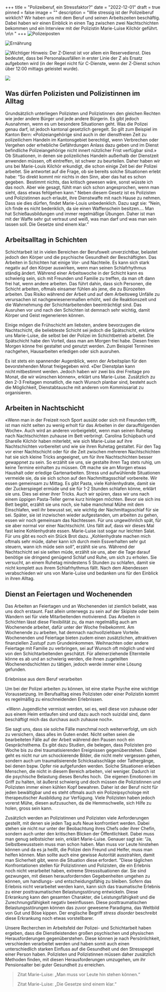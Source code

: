 +++
title = "Polizeiberuf, ein Stressfaktor?"
date = "2022-12-01"
draft = true
pinned = false
image = ""
description = "Wie stressig ist der Polizeiberuf wirklich? Wir haben uns mit dem Beruf und seinen Arbeitszeiten beschäftig. Dabei haben wir einen Einblick in einen Tag zwischen zwei Nachtschichten bekommen und ein Interview mit der Polizistin Marie-Luise Kilchör geführt. \n\n "
+++
![](polizeiposten.jpg "Polizeiposten")

![](reportage-essen.jpg "Ernährung")

![Wichtiger Hinweis: Der Z-Dienst ist vor allem ein Reservedienst. Dies bedeutet, dass bei Personalausfällen in erster Linie der Z als Ersatz aufgeboten wird (in der Regel nicht für C-Dienste, wenn der Z-Dienst schon über 12:00 mittags geleistet wurde). ](dienstplan.png "Alter Dienstplan von Marie-Luise Kilchör ")

![](polizei-2-2-.png)

## Was dürfen Polizisten und Polizistinnen im Alltag 

Grundsätzlich unterliegen Polizisten und Polizistinnen den gleichen Rechten wie jeder andere Bürger und jede andere Bürgerin. Es gibt jedoch Ausnahmen, wenn es um besondere Situationen geht. Was die Polizei genau darf, ist jedoch kantonal gesetzlich geregelt. So gilt zum Beispiel im Kanton Bern: «Polizeiangehörige sind auch in der dienstfreien Zeit zu polizeilichem Handeln im Kantonsgebiet berechtigt, wenn Verbrechen oder Vergehen oder erhebliche Gefährdungen Anlass dazu geben und im Dienst befindliche Polizeiangehörige nicht innert nützlicher Frist verfügbar sind.» Ob Situationen, in denen sie polizeiliches Handeln außerhalb der Dienstzeit anwenden müssen, oft eintreffen, ist schwer zu beurteilen. Daher haben wir uns bei Marie-Louis Kilchör erkundigt, die schon einige Zeit bei der Polizei arbeitet. Sie antwortet auf die Frage, ob sie bereits solche Situationen erlebt habe: “So direkt kommt mir nichts in den Sinn, aber das hat es schon gegeben.  Bestimmt nichts, das kritisch gewesen wäre, sonst wüsste ich das noch. Aber wie gesagt, fühlt man sich schon angesprochen, wenn man sieht, dass etwas fehlgehen kann.” Neben diesem Gesetz ist es Polizisten und Polizistinnen auch erlaubt, ihre Dienstwaffe mit nach Hause zu nehmen. Dass sie dies dürfen, findet Marie-Louis unbedenklich. Dazu sagt sie: “Nein, ich finde es nicht bedenklich, da sie einen Waffenschein besitzen.... Man hat Schießausbildungen und immer regelmäßige Übungen. Daher ist man mit der Waffe sehr gut vertraut und weiß, was man darf und was man sein lassen soll. Die Gesetze sind einem klar.” 

## Arbeitsalltag in Schichten 

Schichtarbeit ist in vielen Bereichen der Berufswelt unverzichtbar, belastet jedoch den Körper und die psychische Gesundheit der Beschäftigten. Das Arbeiten in Schichten hat einige Vor- und Nachteile. Es kann sich stark negativ auf den Körper auswirken, wenn man seinen Schlafrhythmus ständig ändert. Während einer Arbeitswoche in der Schicht kann es schwierig sein, sich mit Freunden und Familie zu treffen, da man oft dann frei hat, wenn andere arbeiten. Das führt dahin, dass sich Personen, die Schicht arbeiten, oftmals einsamer fühlen als jene, die zu Bürozeiten arbeiten. Das Risiko während der Arbeit und auf dem Arbeitsweg Unfälle zu verursachen ist nachgewiesenermaßen erhöht, weil die Reaktionszeit und die Wahrnehmung der Schichtarbeitenden beeinträchtigt sind. Das Ausruhen vor und nach den Schichten ist demnach sehr wichtig, damit Körper und Geist regenerieren können.  

Einige mögen die Frühschicht am liebsten, andere bevorzugen die Nachtschicht, die beliebteste Schicht sei jedoch die Spätschicht, erklärte uns Marie-Luise, die selbst bei der Polizei im Schichtbetrieb arbeitet. Die Spätschicht habe den Vorteil, dass man am Morgen frei habe. Diesen freien Morgen könne frei gestaltet und genutzt werden. Zum Beispiel Terminen nachgehen, Hausarbeiten erledigen oder sich ausruhen.   

Es ist stets ein spannender Augenblick, wenn der Arbeitsplan für den bevorstehenden Monat freigegeben wird. «Der Dienstplan kann nicht mitbestimmt werden. Jedoch haben wir zwei bis drei Freitage pro Monat, die wir wünschen können», erklärt uns Marie-Luise. Zusätzlich zu den 2-3 Freitagen monatlich, die nach Wunsch planbar sind, besteht auch die Möglichkeit, Dienstabtausche mit anderen vom Kommissariat zu organisieren.  

## Arbeiten in Nachtschicht 

«Wenn man in der Freizeit noch Sport ausübt oder sich mit Freunden trifft, ist man nicht selten zu wenig erholt für das Arbeiten in der darauffolgenden Woche». Auch wird an anderen vorbeigelebt, wenn man seinen Ruhetag nach Nachtschichten zuhause im Bett verbringt. Carolina Schüpbach und Sharelle Kilchör haben miterlebt, wie sich Marie-Luise auf ihre Nachtschichten vorbereitet und wie sie ihren Ruhetag gestaltet. Für den Tag vor einer Nachtschicht oder für die Zeit zwischen mehreren Nachtschichten hat sie sich kleine Tricks angeeignet, um für ihre Nachtschichten besser gewappnet zu sein. So erzählt sie uns, sie gestalte ihren Tag stets ruhig, um keine Termine einhalten zu müssen. Oft mache sie am Morgen etwas Haushalt oder erledige Gartenarbeiten. Stress und aufwühlende Situationen vermeide sie, da sie sich schon auf den Nachmittagsschlaf vorbereite. Wir essen gemeinsam zu Mittag. Es gibt Pasta, viele Kohlenhydrate, damit sie der Zuckerspiegel ermüde und sie für 1-2 Stunden schlafen könne, erklärt sie uns. Dies sei einer ihrer Tricks. Auch wir spüren, dass wir uns nach einem üppigen Pasta-Teller gerne kurz hinlegen möchten. Bevor sie sich ins Bett begibt, erzählt sie uns noch, sie habe manchmal Mühe mit dem Einschlafen, weil ihr bewusst sei, wie wichtig der Nachmittagsschlaf für sie sei. Später, sie ist inzwischen wieder aufgestanden, um arbeiten zu gehen, essen wir noch gemeinsam das Nachtessen. Für uns ungewöhnlich spät, für sie aber normal vor einer Nachtschicht. Uns fällt auf, dass wir dieses Mal fast keine Kohlenhydrate essen. Marie-Luise isst sogar nur leichten Salat. Für uns gibt es noch ein Stück Brot dazu. „Kohlenhydrate machen mich oftmals sehr müde, daher kann ich durch mein Essverhalten sehr gut steuern, wann ich müde sein soll“, erzählt sie uns. Während der Nachtschicht sei sie selten müde, erzählt sie uns, aber die Tage darauf benötige sie dringend genügend Schlaf und Ruhe, um sich zu erholen. Sie versucht, an einem Ruhetag mindestens 5 Stunden zu schlafen, damit sie nicht komplett aus ihrem Schlafrhythmus fällt. Nach dem Abendessen verabschieden wir uns von Marie-Luise und bedanken uns für den Einblick in ihren Alltag. 



## Dienst an Feiertagen und Wochenenden 

Das Arbeiten an Feiertagen und an Wochenenden ist ziemlich beliebt, was uns doch erstaunt. Fast allein unterwegs zu sein auf der Skipiste oder beim Wandern sei für viele Mitarbeitenden motivierend. Das Arbeiten in Schichten lässt diese Flexibilität zu, da man regelmäßig auch am Wochenende arbeitet, dafür unter der Woche freibekommt. Am Wochenende zu arbeiten, hat demnach nachvollziehbare Vorteile. Wochenenden und Feiertage bieten zudem einen zusätzlichen, attraktiven finanziellen Zustupf zum Grundeinkommen. Weihnachten oder andere Feiertage mit Familie zu verbringen, sei auf Wunsch oft möglich und wird von den Schichtarbeitenden geschätzt. Für alleinerziehende Elternteile könne es ab und an schwierig werden, die ihnen zugeteilten Wochenendschichten zu tätigen, jedoch werde immer eine Lösung gefunden.  

Erlebnisse aus dem Beruf verarbeiten 

Um bei der Polizei arbeiten zu können, ist eine starke Psyche eine wichtige Voraussetzung. Im Berufsalltag eines Polizisten oder einer Polizistin kommt es regelmäßig zu einschneidenden Erlebnissen. 

 «Wenn Jugendliche vermisst werden, sei es, weil diese von zuhause oder aus einem Heim entlaufen sind und dazu auch noch suizidal sind, dann beschäftigt mich das durchaus auch zuhause noch». 

Sie sagt uns, dass sie solche Fälle manchmal noch weiterverfolgt, um sich zu versichern, dass alles im Guten endet. Nicht selten seien die bearbeiteten Fälle auf der Arbeit während den Pausen noch ein Gesprächsthema. Es gibt dazu Studien, die belegen, dass Polizisten pro Woche bis zu drei traumatisierenden Ereignissen gegenüberstehen. Dabei geht es nicht nur um schockierende Bilder, die nicht mehr vergessen gehen, sondern auch um traumatisierende Schicksalsschläge oder Tathergänge, bei denen bspw. Opfer nie aufgefunden werden. Solche Situationen erleben Menschen, die nicht in diesem Bereich arbeiten, viel weniger. Dadurch ist die psychische Belastung dieses Berufes hoch.  Die eigenen Emotionen im Griff zu halten, ist äußerst schwierig und doch müssen die Polizistinnen und Polizisten immer einen kühlen Kopf bewahren. Daher ist der Beruf nicht für jeden bewältigbar und es steht oftmals auch ein Polizeipsychologe mit therapeutischer Ausbildung zur Verfügung. Viele Polizisten haben jedoch vorerst Mühe, diesen aufzusuchen, da die Hemmschwelle, sich Hilfe zu holen, gross sein kann.  

Zusätzlich werden an Polizistinnen und Polizisten viele Anforderungen gestellt, mit denen sie jeden Tag aufs Neue konfrontiert werden. Dabei stehen sie nicht nur unter der Beobachtung ihres Chefs oder ihrer Chefin, sondern auch unter den kritischen Blicken der Öffentlichkeit. Dabei muss man genug selbstsicher sein, erklärt Marie-Luise. Genauer sagt sie: “Ja, Selbstbewusstsein muss man schon haben. Man muss vor Leute hinstehen können und da es ja heißt, die Polizei dein Freund und Helfer, muss man helfen können. Man sollte auch eine gewisse Autorität ausstrahlen, damit man Sicherheit gibt, wenn die Situation diese erfordert. ”Diese täglichen Konfrontationen stellen für Polizistinnen und Polizisten, die ein Erlebnis noch nicht verarbeitet haben, extreme Stresssituationen dar. Sie sind gezwungen, mit diesen herausfordernden Gegebenheiten umgehen zu können, um handlungs- und entscheidungsfähig zu bleiben. Sofern das Erlebnis nicht verarbeitet werden kann, kann sich das traumatische Erlebnis zu einer posttraumatischen Belastungsstörung entwickeln. Diese Erkrankung kann den gesamten Charakter, die Leistungsfähigkeit und die Zurechnungsfähigkeit negativ beeinflussen. Diese posttraumatischen Belastungsstörungen können das zuvor gewesene Paradigma, das Weltbild von Gut und Böse kippen. Der englische Begriff *stress disorder* beschreibt diese Erkrankung noch etwas vorstellbarer. 

Unsere Recherchen im Arbeitsfeld der Polizei- und Schichtarbeit haben ergeben, dass die Dienstleistenden großen psychischen und physischen Herausforderungen gegenüberstehen. Diese können je nach Persönlichkeit, verschieden verarbeitet werden und haben somit auch einen unterschiedlich starken Einfluss auf die Gesundheit und den Stresspegel einer Person haben. Polizisten und Polizistinnen müssen daher zusätzlich Methoden finden, mit diesen Herausforderungen umzugehen, um ihr Pensionsalter bei guter Gesundheit zu erreichen.



> Zitat Marie-Luise: „Man muss vor Leute hin stehen können.“ 
>
> Zitat Marie-Luise: „Die Gesetze sind einem klar.“